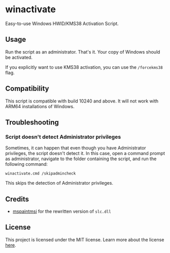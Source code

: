 # winactivate

Easy-to-use Windows HWID/KMS38 Activation Script.

## Usage

Run the script as an administrator. That's it. Your copy of Windows should be activated.

If you explicitly want to use KMS38 activation, you can use the `/forcekms38` flag.

## Compatibility

This script is compatible with build 10240 and above. It will not work with ARM64 installations of Windows.

## Troubleshooting

### Script doesn't detect Administrator privileges

Sometimes, it can happen that even though you have Administrator privileges, the script doesn't detect it. In this case, open a command prompt as administrator, navigate to the folder containing the script, and run the following command:

    winactivate.cmd /skipadmincheck

This skips the detection of Administrator privileges.

## Credits

- [mspaintmsi](https://github.com/mspaintmsi) for the rewritten version of `slc.dll`

## License

This project is licensed under the MIT license. Learn more about the license [here](LICENSE).
